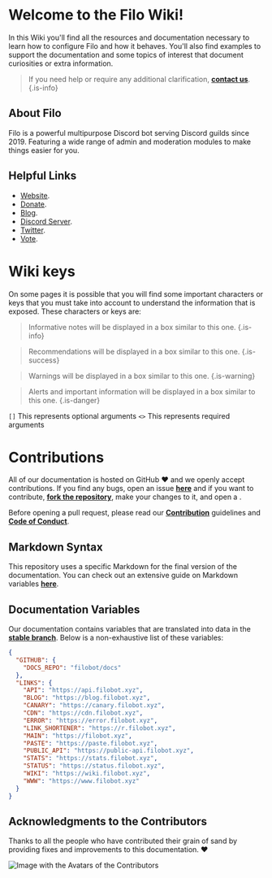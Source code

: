 # Welcome to the Filo Wiki!

In this Wiki you'll find all the resources and documentation necessary to learn how to configure Filo and how it behaves. You'll also find examples to support the documentation and some topics of interest that document curiosities or extra information.

> If you need help or require any additional clarification, **[contact us]({{LINKS_MAIN}}/discord)**.
{.is-info}

## About Filo

Filo is a powerful multipurpose Discord bot serving Discord guilds since 2019. Featuring a wide range of admin and moderation modules to make things easier for you.

## Helpful Links

- [Website]({{LINKS_MAIN}}).
- [Donate]({{LINKS_MAIN}}/donate).
- [Blog]({{LINKS_BLOG}}).
- [Discord Server]({{LINKS_MAIN}}/discord).
- [Twitter](https://twitter.com/FiloDiscord).
- [Vote]({{LINKS_MAIN}}/vote).

# Wiki keys

On some pages it is possible that you will find some important characters or keys that you must take into account to understand the information that is exposed. These characters or keys are:

> Informative notes will be displayed in a box similar to this one.
{.is-info}

> Recommendations will be displayed in a box similar to this one.
{.is-success}

> Warnings will be displayed in a box similar to this one.
{.is-warning}

> Alerts and important information will be displayed in a box similar to this one.
{.is-danger}

`[]` This represents optional arguments `<>` This represents required arguments

# Contributions

All of our documentation is hosted on GitHub :heart: and we openly accept contributions. If you find any bugs, open an issue **[here]({{LINKS_GITHUB_DOCS_REPO}}/issues/new)** and if you want to contribute, **[fork the repository]({{LINKS_GITHUB_DOCS_REPO}}/fork)**, make your changes to it, and open a **[]({{LINKS_GITHUB_REPO}}/pulls/compare)**.

Before opening a pull request, please read our **[Contribution]({{LINKS_GITHUB_DOCS_REPO}}/blob/main/.github/CONTRIBUTING.md)** guidelines and **[Code of Conduct]({{LINKS_GITHUB_DOCS_REPO}}/blob/main/.github/CODE_OF_CONDUCT.md)**.

## Markdown Syntax

This repository uses a specific Markdown for the final version of the documentation. You can check out an extensive guide on Markdown variables **[here](https://docs.requarks.io/en/editors/markdown)**.

## Documentation Variables

Our documentation contains variables that are translated into data in the **[stable branch]({{LINKS_GITHUB_DOCS_REPO}}/tree/stable)**. Below is a non-exhaustive list of these variables:
```json
{
  "GITHUB": {
    "DOCS_REPO": "filobot/docs"
  },
  "LINKS": {
    "API": "https://api.filobot.xyz",
    "BLOG": "https://blog.filobot.xyz",
    "CANARY": "https://canary.filobot.xyz",
    "CDN": "https://cdn.filobot.xyz",
    "ERROR": "https://error.filobot.xyz",
    "LINK_SHORTENER": "https://r.filobot.xyz",
    "MAIN": "https://filobot.xyz",
    "PASTE": "https://paste.filobot.xyz",
    "PUBLIC_API": "https://public-api.filobot.xyz",
    "STATS": "https://stats.filobot.xyz",
    "STATUS": "https://status.filobot.xyz",
    "WIKI": "https://wiki.filobot.xyz",
    "WWW": "https://www.filobot.xyz"
  }
}
```

## Acknowledgments to the Contributors

Thanks to all the people who have contributed their grain of sand by providing fixes and improvements to this documentation. :heart:

![Image with the Avatars of the Contributors](https://contrib.rocks/image?repo={{GITHUB_DOCS_REPO}})
